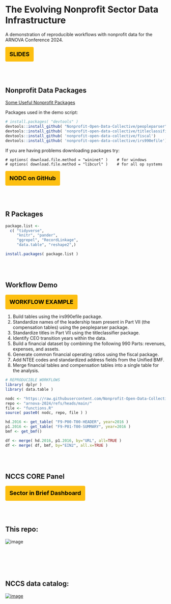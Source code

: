 <br>
<br>

# The Evolving Nonprofit Sector Data Infrastructure

A demonstration of reproducible workflows with nonprofit data for the ARNOVA Conference 2024.

<a href="https://github.com/Nonprofit-Open-Data-Collective/arnova-2024/blob/main/NCCS-DATA-CATALOG.pdf" class="btnStack"><b>SLIDES</b></a>


<br>
<br>


## Nonprofit Data Packages

[Some Useful Nonprofit Packages](https://nonprofit-open-data-collective.github.io/tools/)

Packages used in the demo script: 

```r
# install.packages( "devtools" )
devtools::install_github( "Nonprofit-Open-Data-Collective/peopleparser" )
devtools::install_github( 'nonprofit-open-data-collective/titleclassifier' )
devtools::install_github( 'nonprofit-open-data-collective/fiscal')
devtools::install_github( 'nonprofit-open-data-collective/irs990efile')
```

If you are having problems downloading packages try: 

```
# options( download.file.method = "wininet" )    # for windows
# options( download.file.method = "libcurl" )    # for all op systems
```

<a href="https://github.com/Nonprofit-Open-Data-Collective" class="btnStack"><b>NODC on GitHub</b></a>

<br>
<br>

## R Packages

```r
package.list <- 
  c( "tidyverse",
     "knitr", "pander",
     "ggrepel", "RecordLinkage",
     "data.table", "reshape2",)

install.packages( package.list )
```

<br>
<br>


## Workflow Demo

<a href="https://nonprofit-open-data-collective.github.io/arnova-2024/glass-cliff-workflow.html" class="btnStack"><b>WORKFLOW EXAMPLE</b></a>

1. Build tables using the irs990efile package.
1. Standardize names of the leadership team present in Part VII (the compensation tables) using the peopleparser package.
1. Standardize titles in Part VII using the titleclassifier package.
1. Identify CEO transition years within the data.
1. Build a financial dataset by combining the following 990 Parts: revenues, expenses, and assets.
1. Generate common financial operating ratios using the fiscal package.
1. Add NTEE codes and standardized address fields from the Unified BMF.
1. Merge financial tables and compensation tables into a single table for the analysis.


```r
# REPRODUCIBLE WORKFLOWS
library( dplyr )
library( data.table )

nodc <- "https://raw.githubusercontent.com/Nonprofit-Open-Data-Collective/"
repo <- "arnova-2024/refs/heads/main/"
file <- "functions.R"
source( paste0( nodc, repo, file ) )

hd.2016 <- get_table( "F9-P00-T00-HEADER", year=2016 )
p1.2016 <- get_table( "F9-P01-T00-SUMMARY", year=2016 )
bmf <- get_bmf()

df <- merge( hd.2016, p1.2016, by="URL", all=TRUE )
df <- merge( df, bmf, by="EIN2", all.x=TRUE )
```
<br>
<br>

## NCCS CORE Panel 

<a href="https://nccs-urban.shinyapps.io/sector-in-brief/" class="btnStack"><b>Sector in Brief Dashboard</b></a>

<br>
<br>

## This repo: 

![image](https://github.com/user-attachments/assets/1065788a-abe6-47c1-90ee-4e9764f283e1)


<br>
<br>
<br>
<br>

## NCCS data catalog: 

[ ![image](https://github.com/user-attachments/assets/d94c76e8-e0cf-4dad-a5db-81f71ca462e9) ](https://nccs.urban.org/nccs/datasets/)






<style>

.btnStack {
  background-color:  #fdbf11;
  color: #000;
  text-decoration: none;
  display: inline-block;
  padding: 6px 12px;
  margin-bottom: 0;
  font-size: 18px;
  font-weight: normal;
  line-height: 1.8;
  text-align: center;
  white-space: nowrap;
  vertical-align: middle;
  cursor: pointer;
  border: 1px solid transparent;
  border-radius: 4px;
  -webkit-user-select: none;
  -moz-user-select: none;
  -ms-user-select: none;
  -o-user-select: none;
  user-select: none;
}
a.btnStack:hover {
  background-color: #000;
  color: #fff;
}
</style>
